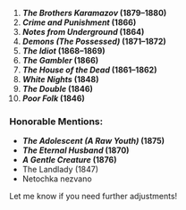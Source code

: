 

1. ***The Brothers Karamazov* (1879–1880)**  
2. ***Crime and Punishment* (1866)**  
3. ***Notes from Underground* (1864)**  
4. ***Demons (The Possessed)* (1871–1872)**  
5. ***The Idiot* (1868–1869)**  
6. ***The Gambler* (1866)**  
7. ***The House of the Dead* (1861–1862)**  
8. ***White Nights* (1848)**  
9. ***The Double* (1846)**  
10. ***Poor Folk* (1846)**  

### Honorable Mentions:  
- ***The Adolescent (A Raw Youth)* (1875)**  
- ***The Eternal Husband* (1870)**  
- ***A Gentle Creature* (1876)**  
- The Landlady (1847)
- Netochka nezvano

Let me know if you need further adjustments!